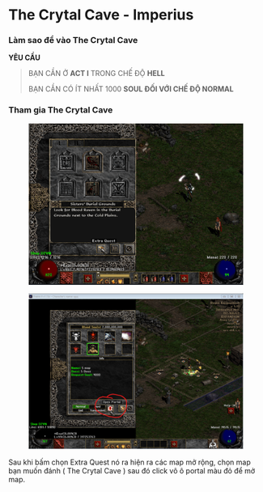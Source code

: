 # The Crytal Cave - Imperius

### **Làm sao để vào The Crytal Cave** <a href="#lam-sao-de-vao-cow-secret-level-2" id="lam-sao-de-vao-cow-secret-level-2"></a>

**YÊU CẦU**

> BẠN CẦN Ở **ACT I** TRONG CHẾ ĐỘ **HELL**
>
> BẠN CẦN CÓ ÍT NHẤT 1000 **SOUL ĐỐI VỚI CHẾ ĐỘ NORMAL**

### Tham gia **The Crytal Cave**

<figure><img src="../../.gitbook/assets/image (2).png" alt=""><figcaption></figcaption></figure>

<figure><img src="../../.gitbook/assets/image (3).png" alt=""><figcaption></figcaption></figure>

Sau khi bấm chọn Extra Quest nó ra hiện ra các map mở rộng, chọn map bạn muốn đánh ( The Crytal Cave ) sau đó click vô ô portal màu đỏ để mở map.

